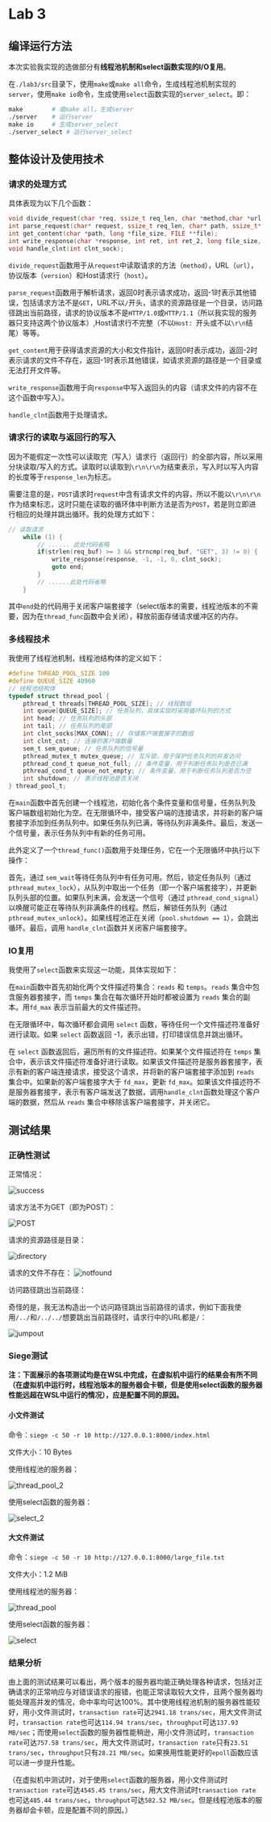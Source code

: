 # Lab 3

## 编译运行方法

本次实验我实现的选做部分有**线程池机制和select函数实现的I/O复用**。

在`./lab3/src`目录下，使用`make`或`make all`命令，生成线程池机制实现的`server`，使用`make io`命令，生成使用`select`函数实现的`server_select`。即：

```makefile
make 		# 或make all，生成server
./server 	# 运行server
make io		# 生成server_select
./server_select	# 运行server_select
```

## 整体设计及使用技术

### 请求的处理方式

具体表现为以下几个函数：

```c
void divide_request(char *req, ssize_t req_len, char *method,char *url,char *version,char *host);
int parse_request(char* request, ssize_t req_len, char* path, ssize_t* path_len, char *version);
int get_content(char *path, long *file_size, FILE **file);
int write_response(char *response, int ret, int ret_2, long file_size, int clnt_sock);
void handle_clnt(int clnt_sock);
```

`divide_request`函数用于从`request`中读取请求的方法（`method`），URL（`url`），协议版本（`version`）和Host请求行（`host`）。

`parse_request`函数用于解析请求，返回0时表示请求成功，返回-1时表示其他错误，包括请求方法不是`GET`，URL不以`/`开头，请求的资源路径是一个目录，访问路径跳出当前路径，请求的协议版本不是`HTTP/1.0`或`HTTP/1.1`（所以我实现的服务器只支持这两个协议版本）,Host请求行不完整（不以`Host: `开头或不以`\r\n`结尾）等等。

`get_content`用于获得请求资源的大小和文件指针，返回0时表示成功，返回-2时表示请求的文件不存在，返回-1时表示其他错误，如请求资源的路径是一个目录或无法打开文件等。

`write_response`函数用于向`response`中写入返回头的内容（请求文件的内容不在这个函数中写入）。

`handle_clnt`函数用于处理请求。

### 请求行的读取与返回行的写入

因为不能假定一次性可以读取完（写入）请求行（返回行）的全部内容，所以采用分块读取/写入的方式。读取时以读取到`\r\n\r\n`为结束表示，写入时以写入内容的长度等于`response_len`为标志。

需要注意的是，`POST`请求时`request`中含有请求文件的内容，所以不能以`\r\n\r\n`作为结束标志，这时只能在读取的循环体中判断方法是否为`POST`，若是则立即进行相应的处理并跳出循环。我的处理方式如下：

```c
// 读取请求
    while (1) {
        // ...... 此处代码省略
        if(strlen(req_buf) >= 3 && strncmp(req_buf, "GET", 3) != 0) {
            write_response(response, -1, -1, 0, clnt_sock);
            goto end;
        }
        // ......此处代码省略
    }
```

其中`end`处的代码用于关闭客户端套接字（select版本的需要，线程池版本的不需要，因为在`thread_func`函数中会关闭），释放前面存储请求缓冲区的内存。

### 多线程技术

我使用了线程池机制，线程池结构体的定义如下：

```c
#define THREAD_POOL_SIZE 100
#define QUEUE_SIZE 40960
// 线程池结构体
typedef struct thread_pool {
    pthread_t threads[THREAD_POOL_SIZE]; // 线程数组
    int queue[QUEUE_SIZE]; // 任务队列，具体实现时采用循环队列的方式
    int head; // 任务队列的头部
    int tail; // 任务队列的尾部
    int clnt_socks[MAX_CONN]; // 存储客户端套接字的数组
    int clnt_cnt; // 连接的客户端数量
    sem_t sem_queue; // 任务队列的信号量
    pthread_mutex_t mutex_queue; // 互斥锁，用于保护任务队列的并发访问
    pthread_cond_t queue_not_full; // 条件变量，用于判断任务队列是否已满
    pthread_cond_t queue_not_empty; // 条件变量，用于判断任务队列是否为空
    int shutdown; // 表示线程池是否关闭
} thread_pool_t;
```

在`main`函数中首先创建一个线程池，初始化各个条件变量和信号量，任务队列及客户端数组初始化为空。在无限循环中，接受客户端的连接请求，并将新的客户端套接字添加到任务队列中。如果任务队列已满，等待队列非满条件。最后，发送一个信号量，表示任务队列中有新的任务可用。

此外定义了一个`thread_func()`函数用于处理任务，它在一个无限循环中执行以下操作：

首先，通过 `sem_wait`等待任务队列中有任务可用。然后，锁定任务队列（通过 `pthread_mutex_lock`），从队列中取出一个任务（即一个客户端套接字），并更新队列头部的位置。如果队列未满，会发送一个信号（通过 `pthread_cond_signal`）以唤醒可能正在等待队列非满条件的线程。然后，解锁任务队列（通过 `pthread_mutex_unlock`）。如果线程池正在关闭（`pool.shutdown == 1`），会跳出循环。最后，调用 `handle_clnt`函数并关闭客户端套接字。

### IO复用

我使用了`select`函数来实现这一功能，具体实现如下：

在`main`函数中首先初始化两个文件描述符集合：`reads` 和 `temps`。`reads` 集合中包含服务器套接字，而 `temps` 集合在每次循环开始时都被设置为 `reads` 集合的副本。用`fd_max` 表示当前最大的文件描述符。

在无限循环中，每次循环都会调用 `select` 函数，等待任何一个文件描述符准备好进行读取。如果 `select` 函数返回 -1，表示出错，打印错误信息并跳出循环。

在 `select` 函数返回后，遍历所有的文件描述符。如果某个文件描述符在 `temps` 集合中，表示该文件描述符准备好进行读取。如果该文件描述符是服务器套接字，表示有新的客户端连接请求，接受这个请求，并将新的客户端套接字添加到 `reads` 集合中。如果新的客户端套接字大于 `fd_max`，更新 `fd_max`。如果该文件描述符不是服务器套接字，表示有客户端发送了数据，调用`handle_clnt`函数处理这个客户端的数据，然后从 `reads` 集合中移除该客户端套接字，并关闭它。

## 测试结果

### 正确性测试

正常情况：

![success](./figs/success.png)

请求方法不为GET（即为POST）：

![POST](./figs/POST.png)

请求的资源路径是目录：

![directory](./figs/directory.png)

请求的文件不存在：
![notfound](./figs/notfound.png)

访问路径跳出当前路径：

奇怪的是，我无法构造出一个访问路径跳出当前路径的请求，例如下面我使用`/../`和`/../../`想要跳出当前路径时，请求行中的URL都是`/`：

![jumpout](./figs/jumpout.png)

### Siege测试

**注：下面展示的各项测试均是在WSL中完成，在虚拟机中运行的结果会有所不同（在虚拟机中运行时，线程池版本的服务器会卡顿，但是使用select函数的服务器性能远超在WSL中运行的情况），应是配置不同的原因。**

#### 小文件测试

命令：`siege -c 50 -r 10 http://127.0.0.1:8000/index.html`

文件大小：10 Bytes

使用线程池的服务器：

![thread_pool_2](./figs/siege_thread_pool_2.png)

使用select函数的服务器：

![select_2](./figs/siege_select_2.png)

#### 大文件测试

命令：`siege -c 50 -r 10 http://127.0.0.1:8000/large_file.txt`

文件大小：1.2 MiB

使用线程池的服务器：

![thread_pool](./figs/siege_thread_pool.png)

使用select函数的服务器：

![select](./figs/siege_select.png)

### 结果分析

由上面的测试结果可以看出，两个版本的服务器均能正确处理各种请求，包括对正确请求的正常响应与对错误请求的报错，也能正常读取较大文件，且两个服务器均能处理高并发的情况，命中率均可达100%。其中使用线程池机制的服务器性能较好，用小文件测试时，`transaction rate`可达`2941.18 trans/sec`，用大文件测试时，`transaction rate`也可达`114.94 trans/sec`，`throughput`可达`137.93 MB/sec`；而使用`select`函数的服务器性能稍逊，用小文件测试时，`transaction rate`可达`757.58 trans/sec`，用大文件测试时，`transaction rate`只有`23.51 trans/sec`，`throughput`只有`28.21 MB/sec`。如果换用性能更好的`epoll`函数应该可以进一步提升性能。

（在虚拟机中测试时，对于使用`select`函数的服务器，用小文件测试时`transaction rate`可达`4545.45 trans/sec`，用大文件测试时`transaction rate`也可达`485.44 trans/sec`，`throughput`可达`582.52 MB/sec`。但是线程池版本的服务器却会卡顿，应是配置不同的原因。）



